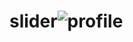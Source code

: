 # slider![profile](https://user-images.githubusercontent.com/101203722/157622062-3b49bfd5-5bc6-4359-8f62-3234bd40dc1e.jpg)
